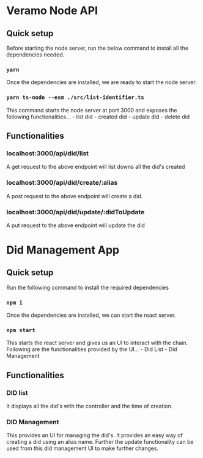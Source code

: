 # Veramo Node API 

## Quick setup

Before starting the node server, run the below command to install all the dependencies needed.

### `yarn`

Once the dependencies are installed, we are ready to start the node server.

### `yarn ts-node --esm ./src/list-identifier.ts`

This command starts the node server at port 3000 and exposes the following functionalities...
    - list did
    - created did
    - update did
    - delete did

## Functionalities

### localhost:3000/api/did/list

A get request to the above endpoint will list downs all the did's created

### localhost:3000/api/did/create/:alias

A post request to the above endpoint will create a did.

### localhost:3000/api/did/update/:didToUpdate

A put request to the above endpoint will update the did 


# Did Management App 

## Quick setup

Run the following command to install the required dependencies

### `npm i`

Once the dependencies are installed, we can start the react server.

### `npm start`

This starts the react server and gives us an UI to interact with the chain. Following are the functionalities provided by the UI...
    - Did List
    - Did Management

## Functionalities

### DID list

It displays all the did's with the controller and the time of creation.

### DID Management

This provides an UI for managing the did's.
It provides an easy way of creating a did using an alias name. Further the update functionality can be used from this did management UI to make further changes.
